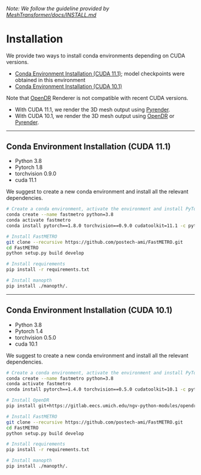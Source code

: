###### *Note: We follow the guideline provided by [MeshTransformer/docs/INSTALL.md](https://github.com/microsoft/MeshTransformer/blob/main/docs/INSTALL.md)*

# Installation

We provide two ways to install conda environments depending on CUDA versions. 
- [Conda Environment Installation (CUDA 11.1)](#cuda11.1); model checkpoints were obtained in this environment
- [Conda Environment Installation (CUDA 10.1)](#cuda10.1)

Note that [OpenDR](https://github.com/mattloper/opendr) Renderer is not compatible with recent CUDA versions.
- With CUDA 11.1, we render the 3D mesh output using [Pyrender](https://github.com/mmatl/pyrender).
- With CUDA 10.1, we render the 3D mesh output using [OpenDR](https://github.com/mattloper/opendr) or [Pyrender](https://github.com/mmatl/pyrender).

---


<a name="cuda11.1"></a>
## Conda Environment Installation (CUDA 11.1)

- Python 3.8
- Pytorch 1.8
- torchvision 0.9.0
- cuda 11.1

We suggest to create a new conda environment and install all the relevant dependencies. 

```bash
# Create a conda environment, activate the environment and install PyTorch via conda
conda create --name fastmetro python=3.8
conda activate fastmetro
conda install pytorch==1.8.0 torchvision==0.9.0 cudatoolkit=11.1 -c pytorch -c conda-forge

# Install FastMETRO
git clone --recursive https://github.com/postech-ami/FastMETRO.git
cd FastMETRO
python setup.py build develop

# Install requirements
pip install -r requirements.txt

# Install manopth
pip install ./manopth/.
```

---


<a name="cuda10.1"></a>
## Conda Environment Installation (CUDA 10.1)

- Python 3.8
- Pytorch 1.4
- torchvision 0.5.0
- cuda 10.1

We suggest to create a new conda environment and install all the relevant dependencies. 

```bash
# Create a conda environment, activate the environment and install PyTorch via conda
conda create --name fastmetro python=3.8
conda activate fastmetro
conda install pytorch==1.4.0 torchvision==0.5.0 cudatoolkit=10.1 -c pytorch

# Install OpenDR
pip install git+https://gitlab.eecs.umich.edu/ngv-python-modules/opendr.git

# Install FastMETRO
git clone --recursive https://github.com/postech-ami/FastMETRO.git
cd FastMETRO
python setup.py build develop

# Install requirements
pip install -r requirements.txt

# Install manopth
pip install ./manopth/.
```

